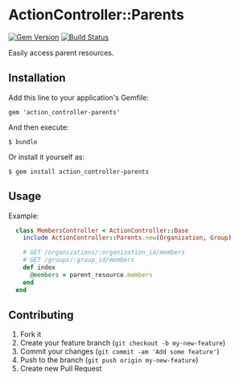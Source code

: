 # ActionController::Parents

[![Gem
Version](https://badge.fury.io/rb/action_controller-parents.png)](http://badge.fury.io/rb/action_controller-parents)
[![Build
Status](https://travis-ci.org/mcls/action_controller-parents.png?branch=master)](https://travis-ci.org/mcls/action_controller-parents)

Easily access parent resources.

## Installation

Add this line to your application's Gemfile:

    gem 'action_controller-parents'

And then execute:

    $ bundle

Or install it yourself as:

    $ gem install action_controller-parents

## Usage

Example: 

```ruby
  class MembersController < ActionController::Base
    include ActionController::Parents.new(Organization, Group)

    # GET /organizations/:organization_id/members
    # GET /groups/:group_id/members
    def index
      @members = parent_resource.members
    end
  end
```

## Contributing

1. Fork it
2. Create your feature branch (`git checkout -b my-new-feature`)
3. Commit your changes (`git commit -am 'Add some feature'`)
4. Push to the branch (`git push origin my-new-feature`)
5. Create new Pull Request
